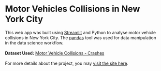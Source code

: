 # Motor Vehicles Collisions in New York City
This web app was built using <a href="https://www.streamlit.io/">Streamlit</a> and Python to analyse motor vehicle collisions in New York City. The <a href="https://pandas.pydata.org/">pandas</a> tool was used for data manipulation in the data science workflow.<br><br>
<b>Dataset Used:</b> <a href="https://data.ny.gov/Public-Safety/Motor-Vehicle-Collisions-Crashes/h9gi-nx95">Motor Vehicle Collisions - Crashes</a><br><br>
For more details about the project, you may <a href="https://www.coursera.org/projects/data-science-streamlit-python">visit the site here</a>.<br>

